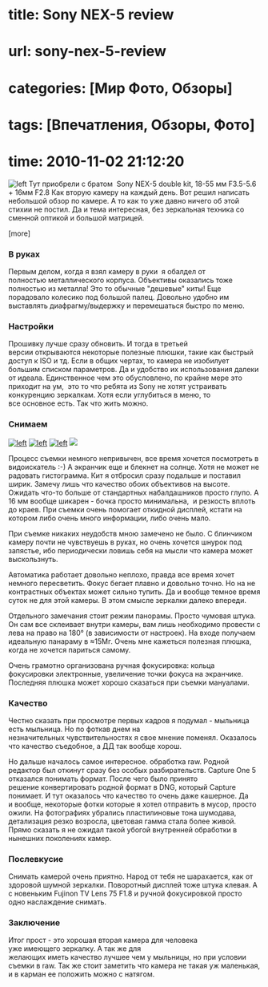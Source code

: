 # title: Sony NEX-5 review
# url: sony-nex-5-review
# categories: [Мир Фото, Обзоры]
# tags: [Впечатления, Обзоры, Фото]
# time: 2010-11-02 21:12:20


![left](~sony-nex-5.jpg)
Тут приобрели с братом  Sony NEX-5 double kit, 18-55 мм F3.5-5.6 + 16мм F2.8 Как вторую камеру на каждый день. Вот решил написать небольшой обзор по камере. А то как то уже давно ничего об этой стихии не постил. Да и тема интересная, без зеркальная техника со сменной оптикой и большой матрицей.

[more]

### В руках
Первым делом, когда я взял камеру в руки  я обалдел от полностью металлического корпуса. Объективы оказались тоже полностью из металла! Это то обычные "дешевые" киты! Еще порадовало колесико под большой палец. Довольно удобно им выставлять диафрагму/выдержку и перемешаться быстро по меню.


### Настройки
Прошивку лучше сразу обновить. И тогда в третьей версии открываются некоторые полезные плюшки, такие как быстрый доступ к ISO и тд. Если в общих чертах, то камера не изобилует большим списком параметров. Да и удобство их использования далеки от идеала. Единственное чем это обусловлено, по крайне мере это приходит на ум,  это то что ребята из Sony не хотят устраивать конкуренцию зеркалкам. Хотя если углубиться в меню, то все основное есть. Так что жить можно.


### Снимаем

[![left](~samples/thumb1.jpg)](~samples/photo1.jpg)
[![left](~samples/thumb2.jpg)](~samples/photo2.jpg)
[![left](~samples/thumb3.jpg)](~samples/photo3.jpg)
[![](~samples/thumb4.jpg)](~samples/photo4.jpg)

Процесс съемки немного непривычен, все время хочется посмотреть в видоискатель :-) А экранчик еще и блекнет на солнце. Хотя не может не радовать гистограмма. Кит я отбросил сразу подальше и поставил ширик. Замечу лишь что качество обоих объективов на высоте. Ожидать что-то больше от стандартных набалдашников просто глупо. А 16 мм вообще шикарен - бочка просто минимальна,  и резкость вплоть до краев. При съемки очень помогает откидной дисплей, кстати на котором либо очень много информации, либо очень мало.

При съемке никаких неудобств мною замечено не было. С блинчиком камеру почти не чувствуешь в руках, но очень хочется шнурок под запястье, ибо периодически ловишь себя на мысли что камера может выскользнуть.

Автоматика работает довольно неплохо, правда все время хочет немного пересветить. Фокус бегает плавно и довольно точно. Но на не контрастных объектах может сильно тупить. Да и вообще темное время суток не для этой камеры. В этом смысле зеркалки далеко впереди.

Отдельного замечания стоит режим панорамы. Просто чумовая штука. Он сам все склеивает внутри камеры, вам лишь необходимо провести с лева на право на 180° (в зависимости от настроек). На входе получаем идеальную панараму в ≈15Мг. Очень мне кажеться полезная плюшка, когда не хочется париться самому.

Очень грамотно организована ручная фокусировка: кольца фокусировки электронные, увеличение точки фокуса на экранчике. Последняя плюшка может хорошо сказаться при съемки мануалами.


### Качество
Честно сказать при просмотре первых кадров я подумал - мыльница есть мыльница. Но по фоткав днем на незначительных чувствительностях я свое мнение поменял. Оказалось что качество съедобное, а ДД так вообще хорош.

Но дальше началось самое интересное. обработка raw. Родной редактор был откинут сразу без особых разбирательств. Capture One 5 отказался понимать формат. После чего было принято решение конвертировать родной формат в DNG, который Capture понимает. И тут оказалось что качество то очень даже кашерное. Да и вообще, некоторые фотки которые я хотел отправить в мусор, просто ожили. На фотографиях убрались пластилиновые тона шумодава, детализация резко возросла, цветовая гамма стала более живой. Прямо сказать я не ожидал такой убогой внутренней обработки в нынешних поколениях камер.


### Послевкусие
Снимать камерой очень приятно. Народ от тебя не шарахается, как от здоровой шумной зеркалки. Поворотный дисплей тоже штука клевая. А с новеньким Fujinon TV Lens 75 F1.8 и ручной фокусировкой просто одно наслаждение снимать. 


### Заключение
Итог прост - это хорошая вторая камера для человека уже имеющего зеркалку. А так же для желающих иметь качество лучшее чем у мыльницы, но при условии съемки в raw. Так же стоит заметить что камера не такая уж маленькая, и в карман ее положить можно с натягом.
